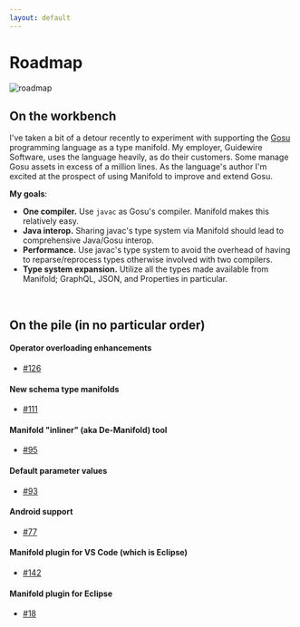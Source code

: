 ```yaml
---
layout: default
---
```


# Roadmap
 
![roadmap](http://manifold.systems/images/roadmap.jpg)
 
## On the workbench

I've taken a bit of a detour recently to experiment with supporting the [Gosu](https://github.com/gosu-lang/gosu-lang)
programming language as a type manifold. My employer, Guidewire Software, uses the language heavily, as do their
customers. Some manage Gosu assets in excess of a million lines. As the language's author I'm excited at the
prospect of using Manifold to improve and extend Gosu.

**My goals**:
* **One compiler.** Use `javac` as Gosu's compiler. Manifold makes this relatively easy.
* **Java interop.** Sharing javac's type system via Manifold should lead to comprehensive Java/Gosu interop.
* **Performance.** Use javac's type system to avoid the overhead of having to reparse/reprocess types otherwise involved
with two compilers.
* **Type system expansion.** Utilize all the types made available from Manifold; GraphQL, JSON, and Properties in particular.  
<br>

## On the pile (in no particular order)
 
#### Operator overloading enhancements
* [#126](https://github.com/manifold-systems/manifold/issues/126)

#### New schema type manifolds 
* [#111](https://github.com/manifold-systems/manifold/issues/111)

#### Manifold "inliner" (aka De-Manifold) tool
* [#95](https://github.com/manifold-systems/manifold/issues/95)

#### Default parameter values
* [#93](https://github.com/manifold-systems/manifold/issues/93)

#### Android support
* [#77](https://github.com/manifold-systems/manifold/issues/77)

#### Manifold plugin for VS Code (which is Eclipse)
* [#142](https://github.com/manifold-systems/manifold/issues/142)

#### Manifold plugin for Eclipse
* [#18](https://github.com/manifold-systems/manifold/issues/18)

